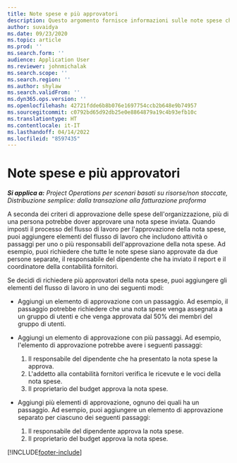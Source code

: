 ```yaml
---
title: Note spese e più approvatori
description: Questo argomento fornisce informazioni sulle note spese che richiedono l'approvazione di più persone.
author: suvaidya
ms.date: 09/23/2020
ms.topic: article
ms.prod: ''
ms.search.form: ''
audience: Application User
ms.reviewer: johnmichalak
ms.search.scope: ''
ms.search.region: ''
ms.author: shylaw
ms.search.validFrom: ''
ms.dyn365.ops.version: ''
ms.openlocfilehash: 42721fdde6b8b076e1697754ccb2b648e9b74957
ms.sourcegitcommit: c0792bd65d92db25e0e8864879a19c4b93efb10c
ms.translationtype: HT
ms.contentlocale: it-IT
ms.lasthandoff: 04/14/2022
ms.locfileid: "8597435"
---
```

# <a name="expense-reports-and-multiple-approvers"></a>Note spese e più approvatori

_**Si applica a:** Project Operations per scenari basati su risorse/non stoccate, Distribuzione semplice: dalla transazione alla fatturazione proforma_

A seconda dei criteri di approvazione delle spese dell'organizzazione, più di una persona potrebbe dover approvare una nota spese inviata. Quando imposti il processo del flusso di lavoro per l'approvazione della nota spese, puoi aggiungere elementi del flusso di lavoro che includono attività o passaggi per uno o più responsabili dell'approvazione della nota spese. Ad esempio, puoi richiedere che tutte le note spese siano approvate da due persone separate, il responsabile del dipendente che ha inviato il report e il coordinatore della contabilità fornitori.

Se decidi di richiedere più approvatori della nota spese, puoi aggiungere gli elementi del flusso di lavoro in uno dei seguenti modi:

- Aggiungi un elemento di approvazione con un passaggio. Ad esempio, il passaggio potrebbe richiedere che una nota spese venga assegnata a un gruppo di utenti e che venga approvata dal 50% dei membri del gruppo di utenti.
- Aggiungi un elemento di approvazione con più passaggi. Ad esempio, l'elemento di approvazione potrebbe avere i seguenti passaggi:

    1. Il responsabile del dipendente che ha presentato la nota spese la approva.
    2. L'addetto alla contabilità fornitori verifica le ricevute e le voci della nota spese.
    3. Il proprietario del budget approva la nota spese.

- Aggiungi più elementi di approvazione, ognuno dei quali ha un passaggio. Ad esempio, puoi aggiungere un elemento di approvazione separato per ciascuno dei seguenti passaggi:

    1. Il responsabile del dipendente approva la nota spese.
    2. Il proprietario del budget approva la nota spese.


[!INCLUDE[footer-include](../includes/footer-banner.md)]